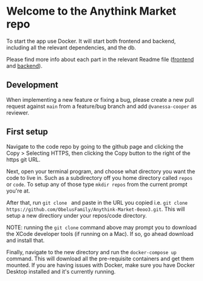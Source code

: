 # Welcome to the Anythink Market repo

To start the app use Docker. It will start both frontend and backend, including all the relevant dependencies, and the db.

Please find more info about each part in the relevant Readme file ([frontend](frontend/readme.md) and [backend](backend/README.md)).

## Development

When implementing a new feature or fixing a bug, please create a new pull request against `main` from a feature/bug branch and add `@vanessa-cooper` as reviewer.

## First setup

Navigate to the code repo by going to the github page and clicking the Copy > Selecting HTTPS, then clicking the Copy button to the right of the https git URL.

Next, open your terminal program, and choose what directory you want the code to live in. Such as a subdirectory off you home directory called `repos` or `code`. To setup any of those type `mkdir repos` from the current prompt you're at.  

After that, run `git clone ` and paste in the URL you copied i.e. `git clone https://github.com/ObelusFamily/Anythink-Market-0eoo3.git`. This will setup a new directiory under your repos/code directory. 

NOTE: running the `git clone` command above may prompt you to download the XCode developer tools (if running on a Mac). If so, go ahead download and install that.

Finally, navigate to the new directory and run the `docker-compose up` command. This will download all the pre-requisite containers and get them mounted. If you are having issues with Docker, make sure you have Docker Desktop installed and it's currently running.

